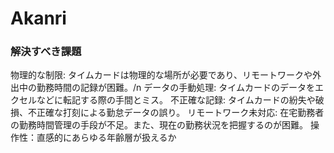 # Akanri
### 解決すべき課題
物理的な制限: タイムカードは物理的な場所が必要であり、リモートワークや外出中の勤務時間の記録が困難。/n
データの手動処理: タイムカードのデータをエクセルなどに転記する際の手間とミス。
不正確な記録: タイムカードの紛失や破損、不正確な打刻による勤怠データの誤り。
リモートワーク未対応: 在宅勤務者の勤務時間管理の手段が不足。また、現在の勤務状況を把握するのが困難。
操作性：直感的にあらゆる年齢層が扱えるか


